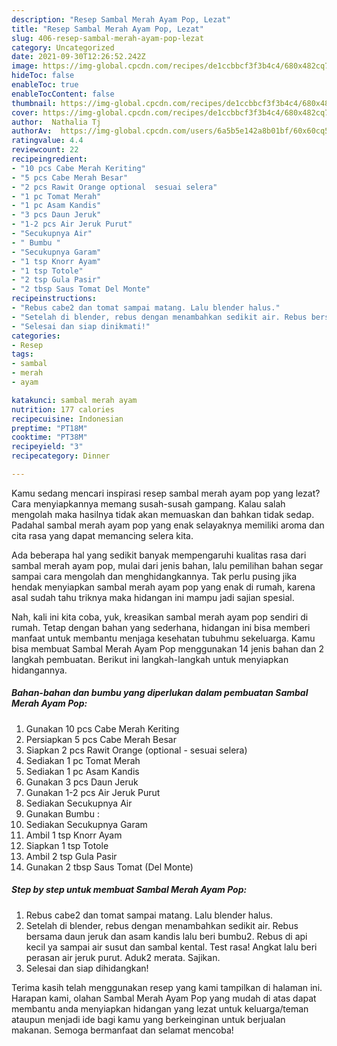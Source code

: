 ```yaml
---
description: "Resep Sambal Merah Ayam Pop, Lezat"
title: "Resep Sambal Merah Ayam Pop, Lezat"
slug: 406-resep-sambal-merah-ayam-pop-lezat
category: Uncategorized
date: 2021-09-30T12:26:52.242Z
image: https://img-global.cpcdn.com/recipes/de1ccbbcf3f3b4c4/680x482cq70/sambal-merah-ayam-pop-foto-resep-utama.jpg
hideToc: false
enableToc: true
enableTocContent: false
thumbnail: https://img-global.cpcdn.com/recipes/de1ccbbcf3f3b4c4/680x482cq70/sambal-merah-ayam-pop-foto-resep-utama.jpg
cover: https://img-global.cpcdn.com/recipes/de1ccbbcf3f3b4c4/680x482cq70/sambal-merah-ayam-pop-foto-resep-utama.jpg
author:  Nathalia Tj
authorAv:  https://img-global.cpcdn.com/users/6a5b5e142a8b01bf/60x60cq50/avatar.jpg
ratingvalue: 4.4
reviewcount: 22
recipeingredient:
- "10 pcs Cabe Merah Keriting"
- "5 pcs Cabe Merah Besar"
- "2 pcs Rawit Orange optional  sesuai selera"
- "1 pc Tomat Merah"
- "1 pc Asam Kandis"
- "3 pcs Daun Jeruk"
- "1-2 pcs Air Jeruk Purut"
- "Secukupnya Air"
- " Bumbu "
- "Secukupnya Garam"
- "1 tsp Knorr Ayam"
- "1 tsp Totole"
- "2 tsp Gula Pasir"
- "2 tbsp Saus Tomat Del Monte"
recipeinstructions:
- "Rebus cabe2 dan tomat sampai matang. Lalu blender halus."
- "Setelah di blender, rebus dengan menambahkan sedikit air. Rebus bersama daun jeruk dan asam kandis lalu beri bumbu2. Rebus di api kecil ya sampai air susut dan sambal kental. Test rasa! Angkat lalu beri perasan air jeruk purut. Aduk2 merata. Sajikan."
- "Selesai dan siap dinikmati!"
categories:
- Resep
tags:
- sambal
- merah
- ayam

katakunci: sambal merah ayam 
nutrition: 177 calories
recipecuisine: Indonesian
preptime: "PT18M"
cooktime: "PT38M"
recipeyield: "3"
recipecategory: Dinner

---
```



Kamu sedang mencari inspirasi resep sambal merah ayam pop yang lezat? Cara menyiapkannya memang susah-susah gampang. Kalau salah mengolah maka hasilnya tidak akan memuaskan dan bahkan tidak sedap. Padahal sambal merah ayam pop yang enak selayaknya memiliki aroma dan cita rasa yang dapat memancing selera kita.




Ada beberapa hal yang sedikit banyak mempengaruhi kualitas rasa dari sambal merah ayam pop, mulai dari jenis bahan, lalu pemilihan bahan segar sampai cara mengolah dan menghidangkannya. Tak perlu pusing jika hendak menyiapkan sambal merah ayam pop yang enak di rumah, karena asal sudah tahu triknya maka hidangan ini mampu jadi sajian spesial.


Nah, kali ini kita coba, yuk, kreasikan sambal merah ayam pop sendiri di rumah. Tetap dengan bahan yang sederhana, hidangan ini bisa memberi manfaat untuk membantu menjaga kesehatan tubuhmu sekeluarga. Kamu bisa membuat Sambal Merah Ayam Pop menggunakan 14 jenis bahan dan 2 langkah pembuatan. Berikut ini langkah-langkah untuk menyiapkan hidangannya.

<!--inarticleads1-->

##### Bahan-bahan dan bumbu yang diperlukan dalam pembuatan Sambal Merah Ayam Pop:

1. Gunakan 10 pcs Cabe Merah Keriting
1. Persiapkan 5 pcs Cabe Merah Besar
1. Siapkan 2 pcs Rawit Orange (optional - sesuai selera)
1. Sediakan 1 pc Tomat Merah
1. Sediakan 1 pc Asam Kandis
1. Gunakan 3 pcs Daun Jeruk
1. Gunakan 1-2 pcs Air Jeruk Purut
1. Sediakan Secukupnya Air
1. Gunakan  Bumbu :
1. Sediakan Secukupnya Garam
1. Ambil 1 tsp Knorr Ayam
1. Siapkan 1 tsp Totole
1. Ambil 2 tsp Gula Pasir
1. Gunakan 2 tbsp Saus Tomat (Del Monte)




<!--inarticleads2-->

##### Step by step untuk membuat Sambal Merah Ayam Pop:

1. Rebus cabe2 dan tomat sampai matang. Lalu blender halus.
1. Setelah di blender, rebus dengan menambahkan sedikit air. Rebus bersama daun jeruk dan asam kandis lalu beri bumbu2. Rebus di api kecil ya sampai air susut dan sambal kental. Test rasa! Angkat lalu beri perasan air jeruk purut. Aduk2 merata. Sajikan.
1. Selesai dan siap dihidangkan!



Terima kasih telah menggunakan resep yang kami tampilkan di halaman ini. Harapan kami, olahan Sambal Merah Ayam Pop yang mudah di atas dapat membantu anda menyiapkan hidangan yang lezat untuk keluarga/teman ataupun menjadi ide bagi kamu yang berkeinginan untuk berjualan makanan. Semoga bermanfaat dan selamat mencoba!
